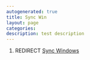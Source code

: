 ```yaml
---
autogenerated: true
title: Sync Win
layout: page
categories: 
description: test description
---
```


1.  REDIRECT [Sync Windows](Sync_Windows)
